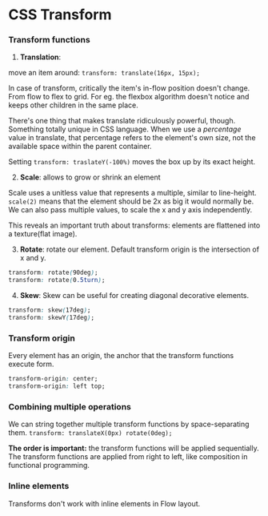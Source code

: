 # CSS Transform

### Transform functions

1. **Translation**:

move an item around: `transform: translate(16px, 15px);`

In case of transform, critically the item's in-flow position doesn't change. From flow to flex to grid. For eg. the flexbox algorithm doesn't notice and keeps other children in the same place.

There's one thing that makes translate ridiculously powerful, though. Something totally unique in CSS language. When we use a _percentage_ value in translate, that percentage refers to the element's own size, not the available space within the parent container.

Setting `transform: traslateY(-100%)` moves the box up by its exact height.

2. **Scale**:
   allows to grow or shrink an element

Scale uses a unitless value that represents a multiple, similar to line-height. `scale(2)` means that the element should be 2x as big it would normally be.
We can also pass multiple values, to scale the x and y axis independently.

This reveals an important truth about transforms: elements are flattened into a texture(flat image).

3. **Rotate**:
   rotate our element. Default transform origin is the intersection of x and y.

```css
transform: rotate(90deg);
transform: rotate(0.5turn);
```

4. **Skew**:
   Skew can be useful for creating diagonal decorative elements.

```css
transform: skew(17deg);
transform: skewY(17deg);
```

### Transform origin

Every element has an origin, the anchor that the transform functions execute form.

```css
transform-origin: center;
transform-origin: left top;
```

### Combining multiple operations

We can string together multiple transform functions by space-separating them.
`transform: translateX(0px) rotate(0deg);`

**The order is important:** the transform functions will be applied sequentially. The transform functions are applied from right to left, like composition in functional programming.

### Inline elements

Transforms don't work with inline elements in Flow layout.
